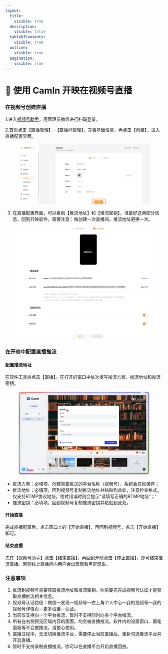```yaml
---
layout:
  title:
    visible: true
  description:
    visible: false
  tableOfContents:
    visible: true
  outline:
    visible: true
  pagination:
    visible: true
---
```


# 🎉 使用 CamIn 开映在视频号直播

### 在视频号创建直播

1.进入[视频号助手](https://channels.weixin.qq.com/login.html)，用管理员微信进行扫码登录。

2.首页点击【直播管理】-【直播间管理】，完善基础信息，再点击【创建】，进入直播配置界面。

<figure><img src="../../.gitbook/assets/image (20).png" alt=""><figcaption></figcaption></figure>

3. 在直播配置界面，可以看到【推流地址】和【推流密钥】，准备好这两部分信息，回到开映软件。需要注意：每创建一次直播间，推流地址更换一次。

<figure><img src="../../.gitbook/assets/image (22).png" alt=""><figcaption></figcaption></figure>

### 在开映中配置直播推流

#### 配置推流地址

在软件工具栏点击【直播】。在打开的窗口中依次填写推流方案、推流地址和推流密钥。

<figure><img src="../../.gitbook/assets/image (21).png" alt=""><figcaption></figcaption></figure>

* 推流方案：必填项，创建需要推送的平台名称（视频号），系统会自动保存；
* 推流地址：必填项，回到视频号复制推流地址并粘贴到此处，注意检查格式。仅支持RTMP协议地址，格式错误时则会提示“请填写正确的RTMP地址”；‘
* 推流密钥：必填项，回到视频号复制推流密钥并粘贴到此处。

#### 开始直播

完成直播配置后，点击窗口上的【开始直播】，再回到视频号，点击【开始直播】即可。

#### 结束直播

先在【视频号助手】点击【结束直播】，再回到开映点击【停止直播】，即可结束推流直播。否则线上直播间内用户会出现观看黑屏现象。

### 注意事项

1. 推流到视频号需要获取推流地址和推流密钥。你需要先完成视频号认证才能获取直播推流相关信息。
2. 视频号认证路径：微信—发现—视频号—右上角个人中心—我的视频号—我的视频号详情页—更多设置—认证。
3. 当前仅支持向一个平台推流，暂时不支持同时向多个平台推流。
4. 所有在右侧预览区域内容的画面，均会被直播推流。软件内的设置窗口、画笔面板等不会被推流，请放心使用。
5. 直播过程中，无法切换推流平台，需要停止当前直播后，重新勾选推流平台并开启直播。
6. 暂时不支持录制直播推流，你可以在直播平台开启直播回放。

